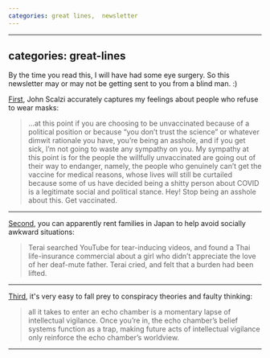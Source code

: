 ```yaml
---
categories: great lines,  newsletter
---
```


---
categories: great-lines
---

By the time you read this, I will have had some eye surgery. So this newsletter may or may not be getting sent to you from a blind man. :)

[First](https://whatever.scalzi.com/2021/05/16/thoughts-on-the-imminent-unmasking/), John Scalzi accurately captures my feelings about people who refuse to wear masks:

> ...at this point if you are choosing to be unvaccinated because of a political position or because “you don’t trust the science” or whatever dimwit rationale you have, you’re being an asshole, and if you get sick, I’m not going to waste any sympathy on you. My sympathy at this point is for the people the willfully unvaccinated are going out of their way to endanger, namely, the people who genuinely can’t get the vaccine for medical reasons, whose lives will still be curtailed because some of us have decided being a shitty person about COVID is a legitimate social and political stance. Hey! Stop being an asshole about this. Get vaccinated.

----

[Second](https://www.newyorker.com/magazine/2018/04/30/japans-rent-a-family-industry), you can apparently rent families in Japan to help avoid socially awkward situations:

>Terai searched YouTube for tear-inducing videos, and found a Thai life-insurance commercial about a girl who didn’t appreciate the love of her deaf-mute father. Terai cried, and felt that a burden had been lifted.

---

[Third](https://medium.com/aeon-magazine/escape-the-echo-chamber-7ce91164421c), it's very easy to fall prey to conspiracy theories and faulty thinking:

>all it takes to enter an echo chamber is a momentary lapse of intellectual vigilance. Once you’re in, the echo chamber’s belief systems function as a trap, making future acts of intellectual vigilance only reinforce the echo chamber’s worldview.

---